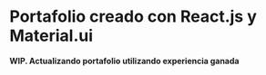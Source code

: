 <h1>Portafolio creado con React.js y Material.ui</h1>

**WIP. Actualizando portafolio utilizando experiencia ganada**
